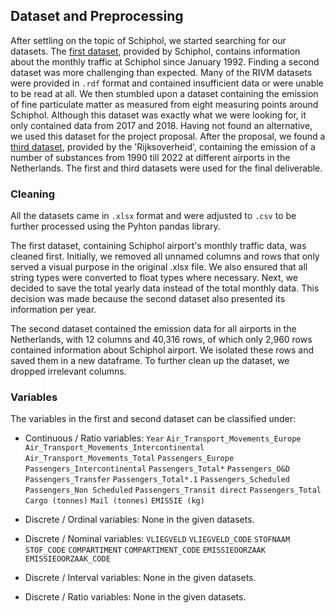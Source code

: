 ## Dataset and Preprocessing

After settling on the topic of Schiphol, we started searching for our datasets. The [first dataset](https://www.schiphol.nl/nl/schiphol-group/pagina/verkeer-en-vervoer-cijfers/), provided by Schiphol, contains information about the monthly traffic at Schiphol since January 1992. Finding a second dataset was more challenging than expected. Many of the RIVM datasets were provided in `.rdf` format and contained insufficient data or were unable to be read at all. We then stumbled upon a dataset containing the emission of fine particulate matter as measured from eight measuring points around Schiphol. Although this dataset was exactly what we were looking for, it only contained data from 2017 and 2018. Having not found an alternative, we used this dataset for the project proposal. After the proposal, we found a [third dataset](https://www.emissieregistratie.nl/data/vliegvelden), provided by the 'Rijksoverheid', containing the emission of a number of substances from 1990 till 2022 at different airports in the Netherlands. The first and third datasets were used for the final deliverable.

### Cleaning

All the datasets came in `.xlsx` format and were adjusted to `.csv` to be further processed using the Pyhton pandas library. 

The first dataset, containing Schiphol airport's monthly traffic data, was cleaned first. Initially, we removed all unnamed columns and rows that only served a visual purpose in the original .xlsx file. We also ensured that all string types were converted to float types where necessary. Next, we decided to save the total yearly data instead of the total monthly data. This decision was made because the second dataset also presented its information per year.

The second dataset contained the emission data for all airports in the Netherlands, with 12 columns and 40,316 rows, of which only 2,960 rows contained information about Schiphol airport. We isolated these rows and saved them in a new dataframe. To further clean up the dataset, we dropped irrelevant columns.

### Variables

The variables in the first and second dataset can be classified under:

- Continuous / Ratio variables:
`Year`
`Air_Transport_Movements_Europe`
`Air_Transport_Movements_Intercontinental`
`Air_Transport_Movements_Total`
`Passengers_Europe`
`Passengers_Intercontinental`
`Passengers_Total*`
`Passengers_O&D`
`Passengers_Transfer`
`Passengers_Total*.1`
`Passengers_Scheduled`
`Passengers_Non Scheduled`
`Passengers_Transit direct`
`Passengers_Total`
`Cargo (tonnes)`
`Mail (tonnes)`
`EMISSIE (kg)`

- Discrete / Ordinal variables: None in the given datasets.

- Discrete / Nominal variables:
`VLIEGVELD`
`VLIEGVELD_CODE`
`STOFNAAM`
`STOF_CODE`
`COMPARTIMENT`
`COMPARTIMENT_CODE`
`EMISSIEOORZAAK`
`EMISSIEOORZAAK_CODE`

- Discrete / Interval variables: None in the given datasets.

- Discrete / Ratio variables: None in the given datasets.
